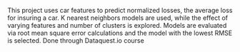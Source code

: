 This project uses car features to predict normalized losses, the average loss for insuring a car.
K nearest neighbors models are used, while the effect of varying features and number of clusters is explored.
Models are evaluated via root mean square error calculations and the model with the lowest RMSE is selected.
Done through Dataquest.io course
